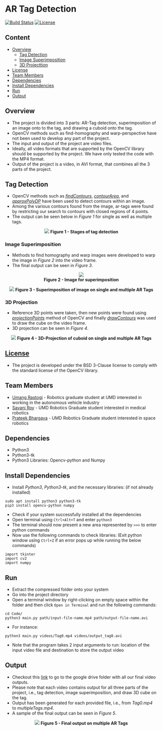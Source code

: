 # AR Tag Detection
[![Build Status](https://travis-ci.org/urastogi885/ar-tag-detection.svg?branch=master)](https://travis-ci.org/urastogi885/ar-tag-detection)
[![License](https://img.shields.io/badge/License-BSD%203--Clause-blue.svg)](https://github.com/urastogi885/ar-tag-detection/blob/master/LICENSE)

## Content

- [Overview](#overview)
    - [Tag Detection](#tag-detection)
    - [Image Superimposition](#image-superimposition)
    - [3D Projecttion](#3d-projection)
- [License](#license)
- [Team Members](#team-members)
- [Dependencies](#dependencies)
- [Install Dependencies](#instatll-dependencies)
- [Run](#run)
- [Output](#output)

## Overview

- The project is divided into 3 parts: AR-Tag detection, superimposition of an image onto to the tag, and drawing a cuboid
onto the tag. 
- OpenCV methods such as find-homography and warp-perspective have not been used to develop any part of the
project.
- The input and output of the project are video files.
- Ideally, all video formats that are supported by the OpenCV library should be supported by the project. We have only
tested the code with the MP4 format.
- Output of the project is a video, in AVI format, that combines all the 3 parts of the project.

## Tag Detection

- OpenCV methods such as [*findContours*](https://docs.opencv.org/2.4/modules/imgproc/doc/structural_analysis_and_shape_descriptors.html),
 [*contourArea*](https://docs.opencv.org/2.4/modules/imgproc/doc/structural_analysis_and_shape_descriptors.html), and
 [*approxPolyDP*](https://docs.opencv.org/2.4/modules/imgproc/doc/structural_analysis_and_shape_descriptors.html)
 have been used to detect contours within an image.
- Among the various contours found from the image, ar-tags were found by restricting our search to contours with closed
regions of 4 points.
- The output can be seen below in *Figure 1* for single as well as multiple tags.

<p align="center">
  <img src="https://github.com/urastogi885/ar-tag-detection/blob/master/Code/images/ar_tag_detection.png">
  <b>Figure 1 - Stages of tag detection</b>
</p>

### Image Superimposition

- Methods to find homography and warp images were developed to warp the image in *Figure 2* into the video frame.
- The final output can be seen in *Figure 3*.

<p align="center">
  <img src="https://github.com/urastogi885/ar-tag-detection/blob/master/Code/images/Lena.png">
  <br><b>Figure 2 - Image for superimposition</b><br>
</p>
<p align="center">
  <img src="https://github.com/urastogi885/ar-tag-detection/blob/master/Code/images/image_superimposition.png">
  <b>Figure 3 - Superimposition of image on single and multiple AR Tags</b>
</p>

### 3D Projection

- Reference 3D points were taken, then new points were found using [*projectionPoints*](https://docs.opencv.org/2.4/modules/calib3d/doc/camera_calibration_and_3d_reconstruction.html#projectpoints)
method of OpenCV and finally [*drawContours*](https://docs.opencv.org/2.4/modules/imgproc/doc/structural_analysis_and_shape_descriptors.html?highlight=drawcontours)
was used to draw the cube on the video frame.
- 3D projection can be seen in *Figure 4*.

<p align="center">
  <img src="https://github.com/urastogi885/ar-tag-detection/blob/master/Code/images/3d_projection.png">
  <b>Figure 4 - 3D-Projection of cuboid on single and multiple AR Tags</b>
</p>

## [License](https://github.com/urastogi885/ar-tag-detection/blob/master/LICENSE)

- The project is developed under the BSD 3-Clause license to comply with the standard license of the OpenCV library.

## Team Members

- [Umang Rastogi](https://www.linkedin.com/in/urastogi96/) - Robotics graduate student at UMD interested in working in
the autonomous vehicle industry
- [Sayani Roy](https://www.linkedin.com/in/roysayani/) - UMD Robotics Graduate student interested in medical 
robotics
- [Prateek Bhargava](https://www.linkedin.com/in/prateek96/) - UMD Robotics Graduate student interested in space 
robotics


## Dependencies

- Python3
- Python3-tk
- Python3 Libraries: Opencv-python and Numpy

## Install Dependencies

- Install *Python3*, *Python3-tk*, and the necessary libraries: (if not already installed)
````
sudo apt install python3 python3-tk
pip3 install opencv-python numpy
````
- Check if your system successfully installed all the dependencies
- Open terminal using ````Ctrl+Alt+T```` and enter ````python3````
- The terminal should now present a new area represented by ````>>>```` to enter python commands
- Now use the following commands to check libraries: (Exit python window using ````Ctrl+Z```` if an error pops up while 
running the below commands)
````
import tkinter
import cv2
import numpy
````

## Run

- Extract the compressed folder onto your system
- Go into the project directory
- Open a terminal window by right-clicking on empty space within the folder and then click ````Open in Terminal````
and run the following commands:
````
cd Code/
python3 main.py path/input-file-name.mp4 path/output-file-name.avi
````
- For instance:
````
python3 main.py videos/Tag0.mp4 videos/output_tag0.avi
````
- Note that the program takes 2 input arguments to run: location of the input video file and destination to store the output video

## Output

- Checkout this [link](https://drive.google.com/drive/folders/1fPg8qZ5UhrjwJsX3OKZ2b5rX3MXvWC4G?usp=sharing) to go to
the google drive folder with all our final video outputs.
- Please note that each video contains output for all three parts of the project, i.e., tag detection, image
superimposition, and draw 3D cube on the tag.
- Output has been generated for each provided file, i.e., from *Tag0.mp4* to *multipleTags.mp4*.
- A sample of the final output can be seen in *Figure 5*.

 <p align="center">
  <img src="https://github.com/urastogi885/ar-tag-detection/blob/master/Code/images/final_output.png">
  <b>Figure 5 - Final output on multiple AR Tags</b>
</p>